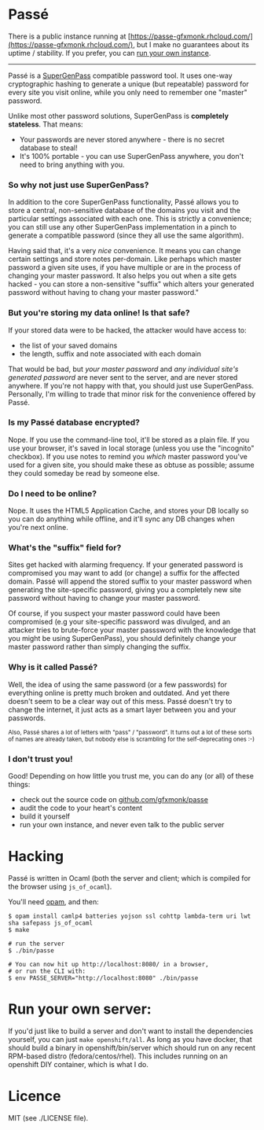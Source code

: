 # Passé

There is a public instance running at [https://passe-gfxmonk.rhcloud.com/](https://passe-gfxmonk.rhcloud.com/),
but I make no guarantees about its uptime / stability.
If you prefer, you can [run your own instance](#run-own).

----

<!-- about -->

Passé is a [SuperGenPass](http://www.supergenpass.com/) compatible password tool.
It uses one-way cryptographic hashing to generate a unique (but repeatable)
password for every site you visit online,
while you only need to remember one "master" password.

Unlike most other password solutions, SuperGenPass is __completely stateless__. That means:

 - Your passwords are never stored anywhere - there is no secret database to steal!
 - It's 100% portable - you can use SuperGenPass anywhere, you don't need to bring anything with you.

### So why not just use SuperGenPass?

In addition to the core SuperGenPass functionality, Passé allows you to
store a central, non-sensitive database of the domains you visit
and the particular settings associated with each one. This is strictly a
convenience; you can still use any other SuperGenPass implementation in
a pinch to generate a compatible password (since they all use the same algorithm).

Having said that, it's a very _nice_ convenience. It means you can change certain settings and store notes per-domain.
Like perhaps which master password a given site uses, if you have multiple or are in the process of changing your master password.
It also helps you out when a site gets hacked - you can store a non-sensitive "suffix" which alters your
generated password without having to chang your master password."

### But you're storing my data online! Is that safe?

If your stored data were to be hacked, the attacker would have access to:

 - the list of your saved domains
 - the length, suffix and note associated with each domain

That would be bad, but _your master password_ and
_any individual site's generated password_ are never sent to the server, and are never stored anywhere.
If you're not happy with that, you should just use SuperGenPass. Personally, I'm willing
to trade that minor risk for the convenience offered by Passé.

### Is my Passé database encrypted?

Nope. If you use the command-line tool, it'll be stored as a plain file.
If you use your browser, it's saved in local storage (unless you use the "incognito" checkbox).
If you use notes to remind you _which_ master password you've used for a given site, you should make these as obtuse as possible; assume they could someday be read by someone else.

### Do I need to be online?

Nope. It uses the HTML5 Application Cache, and stores your DB locally so you can do
anything while offline, and it'll sync any DB changes when you're next online.

### What's the "suffix" field for?

Sites get hacked with alarming frequency. If your generated password is compromised you may want to add (or change) a suffix for the affected domain.
Passé will append the stored suffix to your master password when generating the site-specific password, giving you a completely
new site password without having to change your master password.

Of course, if you suspect your master password could have been compromised (e.g your site-specific password
was divulged, and an attacker tries to brute-force your master passsword with the knowledge that you
might be using SuperGenPass), you should definitely change your master password rather than simply changing the suffix.

### Why is it called Passé?

Well, the idea of using the same password (or a few passwords) for
everything online is pretty much broken and outdated.
And yet there doesn't seem to be a clear way out of this mess.
Passé doesn't try to change the internet, it just acts as a
smart layer between you and your passwords.

<small>
Also, Passé shares a lot of letters with "pass" / "password".
It turns out a lot of these sorts of names are already taken, but nobody
else is scrambling for the self-deprecating ones :-)
</small>

### I don't trust you!

Good! Depending on how little you trust me, you can do any (or all) of these things:

 - check out the source code on [github.com/gfxmonk/passe](https://github.com/gfxmonk/passe)
 - audit the code to your heart's content
 - build it yourself
 - run your own instance, and never even talk to the public server

<!-- /about -->

# Hacking

Passé is written in Ocaml (both the server and client; which is compiled for the browser using `js_of_ocaml`).

You'll need [opam](http://opam.ocamlpro.com/), and then:

	$ opam install camlp4 batteries yojson ssl cohttp lambda-term uri lwt sha safepass js_of_ocaml
	$ make

	# run the server
	$ ./bin/passe

	# You can now hit up http://localhost:8080/ in a browser,
	# or run the CLI with:
	$ env PASSE_SERVER="http://localhost:8080" ./bin/passe

<a name="run-own"/>

# Run your own server:

If you'd just like to build a server and don't want to install the dependencies yourself,
you can just `make openshift/all`. As long as you have docker,
that should build a binary in openshift/bin/server which should run on any
recent RPM-based distro (fedora/centos/rhel). This includes running on an
openshift DIY container, which is what I do.

# Licence

MIT (see ./LICENSE file).
